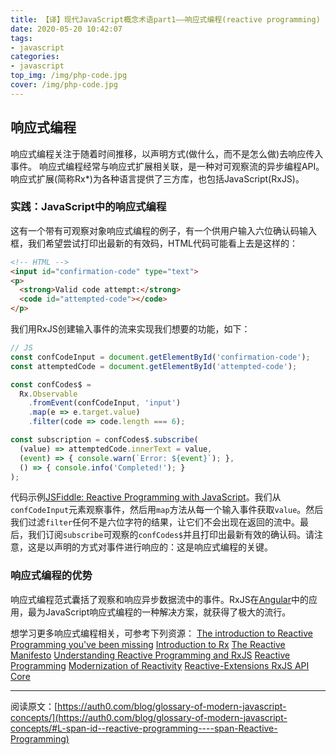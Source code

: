 ```yaml
---
title: 【译】现代JavaScript概念术语part1——响应式编程(reactive programming)
date: 2020-05-20 10:42:07
tags: 
- javascript
categories:
- javascript
top_img: /img/php-code.jpg
cover: /img/php-code.jpg
---
```


## 响应式编程
响应式编程关注于随着时间推移，以声明方式(做什么，而不是怎么做)去响应传入事件。
响应式编程经常与响应式扩展相关联，是一种对可观察流的异步编程API。响应式扩展(简称Rx*)为各种语言提供了三方库，也包括JavaScript(RxJS)。

### 实践：JavaScript中的响应式编程
这有一个带有可观察对象响应式编程的例子，有一个供用户输入六位确认码输入框，我们希望尝试打印出最新的有效码，HTML代码可能看上去是这样的：
```html
<!-- HTML -->
<input id="confirmation-code" type="text">
<p>
  <strong>Valid code attempt:</strong>
  <code id="attempted-code"></code>
</p>
```
我们用RxJS创建输入事件的流来实现我们想要的功能，如下：

```javascript
// JS
const confCodeInput = document.getElementById('confirmation-code');
const attemptedCode = document.getElementById('attempted-code');

const confCodes$ =
  Rx.Observable
    .fromEvent(confCodeInput, 'input')
    .map(e => e.target.value)
    .filter(code => code.length === 6);

const subscription = confCodes$.subscribe(
  (value) => attemptedCode.innerText = value,
  (event) => { console.warn(`Error: ${event}`); },
  () => { console.info('Completed!'); }
);
```
代码示例[JSFiddle: Reactive Programming with JavaScript](https://jsfiddle.net/kmaida/v1ozuwgu/)。我们从`confCodeInput`元素观察事件，然后用`map`方法从每一个输入事件获取`value`。然后我们过滤`filter`任何不是六位字符的结果，让它们不会出现在返回的流中。最后，我们订阅`subscribe`可观察的`confCodes$`并且打印出最新有效的确认码。请注意，这是以声明的方式对事件进行响应的：这是响应式编程的关键。

### 响应式编程的优势
响应式编程范式囊括了观察和响应异步数据流中的事件。RxJS在[Angular](https://medium.com/google-developer-experts/angular-introduction-to-reactive-extensions-rxjs-a86a7430a61f#.41aap1i8a)中的应用，最为JavaScript响应式编程的一种解决方案，就获得了极大的流行。

想学习更多响应式编程相关，可参考下列资源：
[The introduction to Reactive Programming you've been missing](https://gist.github.com/staltz/868e7e9bc2a7b8c1f754)
[Introduction to Rx](http://introtorx.com/)
[The Reactive Manifesto](http://www.reactivemanifesto.org/)
[Understanding Reactive Programming and RxJS](https://auth0.com/blog/understanding-reactive-programming-and-rxjs/)
[Reactive Programming](http://paulstovell.com/blog/reactive-programming)
[Modernization of Reactivity](https://davidwalsh.name/modernization-reactivity)
[Reactive-Extensions RxJS API Core](https://github.com/Reactive-Extensions/RxJS/tree/master/doc/api/core)

****
阅读原文：[https://auth0.com/blog/glossary-of-modern-javascript-concepts/](https://auth0.com/blog/glossary-of-modern-javascript-concepts/#L-span-id--reactive-programming----span-Reactive-Programming)